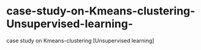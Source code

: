 # case-study-on-Kmeans-clustering-Unsupervised-learning-
case study on Kmeans-clustering [Unsupervised learning]
